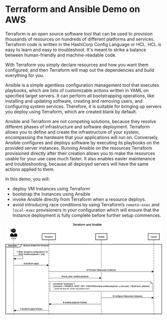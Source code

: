 # Terraform and Ansible Demo on AWS

Terraform is an open source software tool that can be used to provision thousands of resources on hundreds of different platforms and services. Terraform code is written in the HashiCorp Config Language or HCL. HCL is easy to learn and easy to troubleshoot. It's meant to strike a balance between human-friendly and machine-readable code.

With Terraform you simply declare resources and how you want them configured, and then Terraform will map out the dependencies and build everything for you.

Ansible is a simple agentless configuration management tool that executes playbooks, which are lists of customizable actions written in YAML on specified target servers. It can perform all bootstrapping operations, like installing and updating software, creating and removing users, and configuring system services. Therefore, it is suitable for bringing up servers you deploy using Terraform, which are created blank by default.

Ansible and Terraform are not competing solutions, because they resolve different phases of infrastructure and software deployment. Terraform allows you to define and create the infrastructure of your system, encompassing the hardware that your applications will run on. Conversely, Ansible configures and deploys software by executing its playbooks on the provided server instances. Running Ansible on the resources Terraform provisioned directly after their creation allows you to make the resources usable for your use case much faster. It also enables easier maintenance and troubleshooting, because all deployed servers will have the same actions applied to them.

In this demo, you will:
* deploy VM Instances using Terraform
* bootstrap the Instances using Ansible
* invoke Ansible directly from Terraform when a resource deploys.
* avoid introducing race conditions by using Terraform’s `remote-exec` and `local-exec` provisioners in your configuration which will ensure that the Instance deployment is fully complete before further setup commences.

![image.png](./imgs/terraform-and-ansible.png)